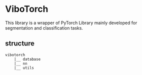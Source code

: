 # ViboTorch
This library is a wrapper of PyTorch Library mainly developed for segmentation and classification tasks.

## structure

```
vibotorch
    |__ database
    |__ nn
    |__ utils
```
